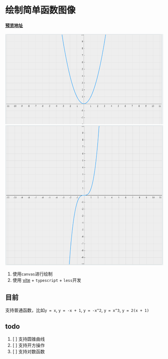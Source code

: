 # 绘制简单函数图像

#### [预览地址](https://math-fun-grahp.onrender.com)

![example](./images/example.png)
![example](./images/example2.png)


1. 使用`canvas`进行绘制
2. 使用 [vite](https://cn.vitejs.dev/) + `typescript` + `less`开发

## 目前

支持普通函数，比如`y = x`, `y = -x + 1`, `y = -x^2`, `y = x^3`, `y = 2(x + 1)`

## todo

1. [ ] 支持圆锥曲线
2. [ ] 支持开方操作
3. [ ] 支持对数函数
